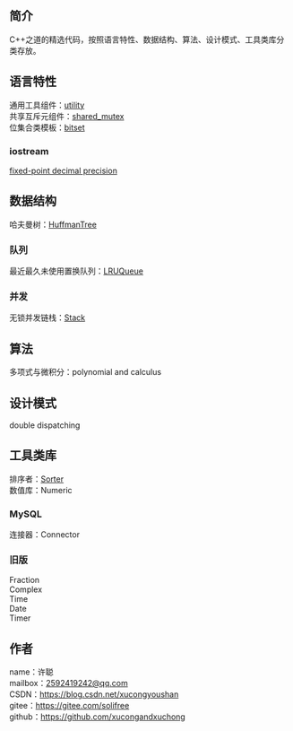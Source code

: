 ## 简介
C++之道的精选代码，按照语言特性、数据结构、算法、设计模式、工具类库分类存放。

## 语言特性
通用工具组件：[utility](feature/utility)  
共享互斥元组件：[shared_mutex](feature/shared_mutex)  
位集合类模板：[bitset](feature/bitset)
### iostream
[fixed-point decimal precision](feature/iostream/fixed-point%20decimal%20precision.cpp)

## 数据结构
哈夫曼树：[HuffmanTree](data%20structure/HuffmanTree.cpp)
### 队列
最近最久未使用置换队列：[LRUQueue](data%20structure/Queue/LRUQueue)
### 并发
无锁并发链栈：[Stack](data%20structure/Stack)

## 算法
多项式与微积分：polynomial and calculus

## 设计模式
double dispatching

## 工具类库
排序者：[Sorter](tool/Sorter)  
数值库：Numeric
### MySQL
连接器：Connector
### 旧版
Fraction  
Complex  
Time  
Date  
Timer

## 作者
name：许聪  
mailbox：2592419242@qq.com  
CSDN：https://blog.csdn.net/xucongyoushan  
gitee：https://gitee.com/solifree  
github：https://github.com/xucongandxuchong
